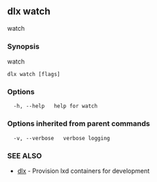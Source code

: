 ## dlx watch

watch

### Synopsis

watch

```
dlx watch [flags]
```

### Options

```
  -h, --help   help for watch
```

### Options inherited from parent commands

```
  -v, --verbose   verbose logging
```

### SEE ALSO

* [dlx](/docs/cmd/dlx)	 - Provision lxd containers for development

